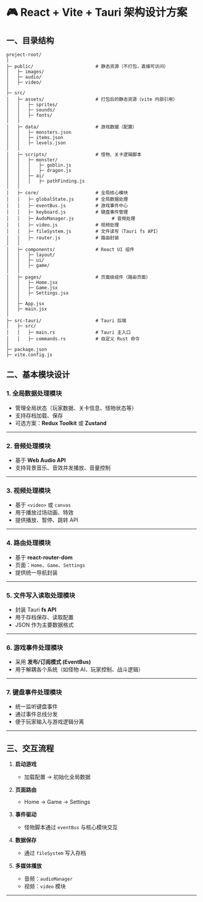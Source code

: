 # 🎮 React + Vite + Tauri 架构设计方案

## 一、目录结构

```text
project-root/
│
├─ public/                       # 静态资源（不打包，直接可访问）
│   ├─ images/
│   ├─ audio/
│   ├─ video/
│
├─ src/
│   ├─ assets/                   # 打包后的静态资源（vite 内部引用）
│   │   ├─ sprites/
│   │   ├─ sounds/
│   │   ├─ fonts/
│   │
│   ├─ data/                     # 游戏数据（配置）
│   │   ├─ monsters.json
│   │   ├─ items.json
│   │   ├─ levels.json
│   │
│   ├─ scripts/                  # 怪物、关卡逻辑脚本
│   │   ├─ monster/
│   │   │   ├─ goblin.js
│   │   │   ├─ dragon.js
│   │   ├─ ai/
│   │   │   ├─ pathFinding.js
│   │
│   ├─ core/                     # 全局核心模块
│   │   ├─ globalState.js        # 全局数据处理
│   │   ├─ eventBus.js           # 游戏事件中心
│   │   ├─ keyboard.js           # 键盘事件管理
│   │   ├─ AudoManager.js              # 音频处理
│   │   ├─ video.js              # 视频处理
│   │   ├─ fileSystem.js         # 文件读写（Tauri fs API）
│   │   ├─ router.js             # 路由封装
│   │
│   ├─ components/               # React UI 组件
│   │   ├─ layout/
│   │   ├─ ui/
│   │   ├─ game/ 
│   │
│   ├─ pages/                    # 页面级组件（路由页面）
│   │   ├─ Home.jsx
│   │   ├─ Game.jsx
│   │   ├─ Settings.jsx
│   │
│   ├─ App.jsx
│   ├─ main.jsx
│
├─ src-tauri/                    # Tauri 后端
│   ├─ src/
│   │   ├─ main.rs               # Tauri 主入口
│   │   ├─ commands.rs           # 自定义 Rust 命令
│
├─ package.json
├─ vite.config.js
```

## 二、基本模块设计

### 1. 全局数据处理模块
- 管理全局状态（玩家数据、关卡信息、怪物状态等）
- 支持存档加载、保存
- 可选方案：**Redux Toolkit** 或 **Zustand**

---

### 2. 音频处理模块
- 基于 **Web Audio API**
- 支持背景音乐、音效并发播放、音量控制

---

### 3. 视频处理模块
- 基于 `<video>` 或 `canvas`
- 用于播放过场动画、特效
- 提供播放、暂停、跳转 API

---

### 4. 路由处理模块
- 基于 **react-router-dom**
- 页面：`Home`、`Game`、`Settings`
- 提供统一导航封装

---

### 5. 文件写入读取处理模块
- 封装 Tauri **fs API**
- 用于存档保存、读取配置
- JSON 作为主要数据格式

---

### 6. 游戏事件处理模块
- 采用 **发布/订阅模式 (EventBus)**
- 用于解耦各个系统（如怪物 AI、玩家控制、战斗逻辑）

---

### 7. 键盘事件处理模块
- 统一监听键盘事件
- 通过事件总线分发
- 便于玩家输入与游戏逻辑分离

---

## 三、交互流程

1. **启动游戏**  
   - 加载配置 → 初始化全局数据  

2. **页面路由**  
   - Home → Game → Settings  

3. **事件驱动**  
   - 怪物脚本通过 `eventBus` 与核心模块交互  

4. **数据保存**  
   - 通过 `fileSystem` 写入存档  

5. **多媒体播放**  
   - 音频：`audioManager`  
   - 视频：`video` 模块  

---
